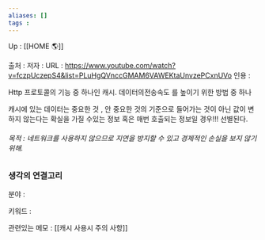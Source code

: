 ```yaml
---
aliases: []
tags : 
---
```

Up : [[HOME 🌎]]

출처 :
저자 :
URL : https://www.youtube.com/watch?v=fczpUczepS4&list=PLuHgQVnccGMAM6VAWEKtaUnvzePCxnUVo
인용 : 

Http 프로토콜의 기능 중 하나인 캐시. 데이터의전송속도 를 높이기 위한 방법 중 하나

캐시에 있는 데이터는 중요한 것 , 안 중요한 것의 기준으로 들어가는 것이 아닌 값이 변하지 않는다는 확실을 가질 수있는 정보 혹은 매번 호출되는 정보일 경우!!! 선별된다. 

###### 목적 : 네트워크를 사용하지 않으므로 지연을 방지할 수 있고 경제적인 손실을 보지 않기 위해. 


### 생각의 연결고리
분야 :

키워드 :

관련있는 메모 : [[캐시 사용시 주의 사항]]





